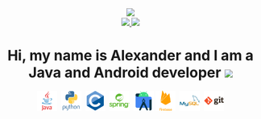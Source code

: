 <div id="header" align="center">
  <img src="https://media.giphy.com/media/M9gbBd9nbDrOTu1Mqx/giphy.gif" width="150"/>
  <div id="badges">
  <a href="https://vk.com/e_x_o_r_p">
    <img src="https://img.shields.io/badge/VK-blue?style=for-the-badge&logo=vk&logoColor=white"/>
  </a>
  <a href="https://t.me/mladshiy_lovesstik">
    <img src="https://img.shields.io/badge/Telegram-blue?style=for-the-badge&logo=telegram&logoColor=white"/>
  </a>
    <h1>
  Hi, my name is Alexander and I am a Java and Android developer
  <img src="https://media.giphy.com/media/hvRJCLFzcasrR4ia7z/giphy.gif" width="30px"/>
</h1>
    <div>
  <img src="https://github.com/devicons/devicon/blob/master/icons/java/java-original-wordmark.svg" title="Java" alt="Java" width="40" height="40"/>&nbsp;
      <img src="https://github.com/devicons/devicon/blob/master/icons/python/python-original-wordmark.svg" title="Python"  alt="Python" width="40" height="40"/>&nbsp;
      <img src="https://github.com/devicons/devicon/blob/master/icons/c/c-original.svg" title="C" alt="C" width="40" height="40"/>&nbsp;
      <img src="https://github.com/devicons/devicon/blob/master/icons/spring/spring-original-wordmark.svg" title="Spring" alt="Spring" width="40" height="40"/>&nbsp;
      <img src="https://github.com/devicons/devicon/blob/master/icons/androidstudio/androidstudio-original.svg" title="Android Studio" **alt="Android Studio" width="40" height="40"/> 
  <img src="https://github.com/devicons/devicon/blob/master/icons/firebase/firebase-plain-wordmark.svg" title="Firebase" alt="Firebase" width="40" height="40"/>&nbsp;
  <img src="https://github.com/devicons/devicon/blob/master/icons/mysql/mysql-original-wordmark.svg" title="MySQL"  alt="MySQL" width="40" height="40"/>&nbsp;
  <img src="https://github.com/devicons/devicon/blob/master/icons/git/git-original-wordmark.svg" title="Git" **alt="Git" width="40" height="40"/>
  
</div>


</div>

